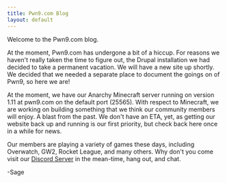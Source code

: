 ```yaml
---
title: Pwn9.com Blog
layout: default
---
```

Welcome to the Pwn9.com blog.

At the moment, Pwn9.com has undergone a bit of a hiccup.  For reasons we haven't really taken the time to figure out, the Drupal installation we had decided to take a permanent vacation.  We will have a new site up shortly.  We decided that we needed a separate place to document the goings on of Pwn9, so here we are!

At the moment, we have our Anarchy Minecraft server running on version 1.11 at pwn9.com on the default port (25565).  With respect to Minecraft, we are working on building something that we think our community members will enjoy.  A blast from the past.  We don't have an ETA, yet, as getting our website back up and running is our first priority, but check back here once in a while for news.

Our members are playing a variety of games these days, including Overwatch, GW2, Rocket League, and many others.  Why don't you come visit our [Discord Server](https://discordapp.com/invite/h9FfA7J) in the mean-time, hang out, and chat.

-Sage

